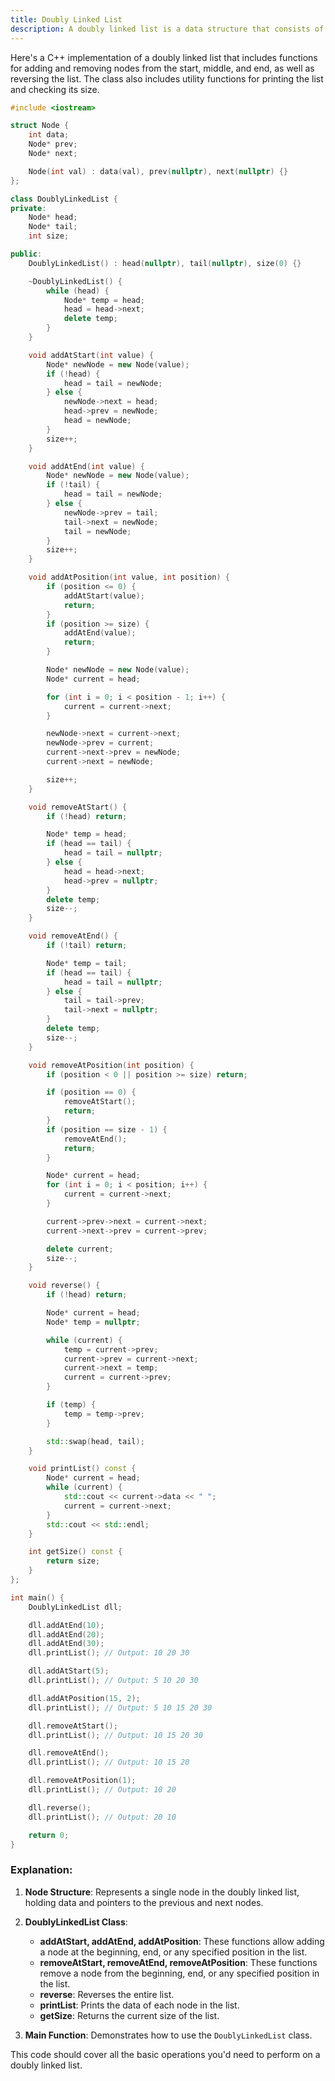 ```yaml
---
title: Doubly Linked List
description: A doubly linked list is a data structure that consists of a sequence of nodes, where each node contains a data
---
```


Here's a C++ implementation of a doubly linked list that includes functions for adding and removing nodes from the start, middle, and end, as well as reversing the list. The class also includes utility functions for printing the list and checking its size.

```cpp
#include <iostream>

struct Node {
    int data;
    Node* prev;
    Node* next;

    Node(int val) : data(val), prev(nullptr), next(nullptr) {}
};

class DoublyLinkedList {
private:
    Node* head;
    Node* tail;
    int size;

public:
    DoublyLinkedList() : head(nullptr), tail(nullptr), size(0) {}

    ~DoublyLinkedList() {
        while (head) {
            Node* temp = head;
            head = head->next;
            delete temp;
        }
    }

    void addAtStart(int value) {
        Node* newNode = new Node(value);
        if (!head) {
            head = tail = newNode;
        } else {
            newNode->next = head;
            head->prev = newNode;
            head = newNode;
        }
        size++;
    }

    void addAtEnd(int value) {
        Node* newNode = new Node(value);
        if (!tail) {
            head = tail = newNode;
        } else {
            newNode->prev = tail;
            tail->next = newNode;
            tail = newNode;
        }
        size++;
    }

    void addAtPosition(int value, int position) {
        if (position <= 0) {
            addAtStart(value);
            return;
        }
        if (position >= size) {
            addAtEnd(value);
            return;
        }

        Node* newNode = new Node(value);
        Node* current = head;

        for (int i = 0; i < position - 1; i++) {
            current = current->next;
        }

        newNode->next = current->next;
        newNode->prev = current;
        current->next->prev = newNode;
        current->next = newNode;

        size++;
    }

    void removeAtStart() {
        if (!head) return;

        Node* temp = head;
        if (head == tail) {
            head = tail = nullptr;
        } else {
            head = head->next;
            head->prev = nullptr;
        }
        delete temp;
        size--;
    }

    void removeAtEnd() {
        if (!tail) return;

        Node* temp = tail;
        if (head == tail) {
            head = tail = nullptr;
        } else {
            tail = tail->prev;
            tail->next = nullptr;
        }
        delete temp;
        size--;
    }

    void removeAtPosition(int position) {
        if (position < 0 || position >= size) return;

        if (position == 0) {
            removeAtStart();
            return;
        }
        if (position == size - 1) {
            removeAtEnd();
            return;
        }

        Node* current = head;
        for (int i = 0; i < position; i++) {
            current = current->next;
        }

        current->prev->next = current->next;
        current->next->prev = current->prev;

        delete current;
        size--;
    }

    void reverse() {
        if (!head) return;

        Node* current = head;
        Node* temp = nullptr;

        while (current) {
            temp = current->prev;
            current->prev = current->next;
            current->next = temp;
            current = current->prev;
        }

        if (temp) {
            temp = temp->prev;
        }

        std::swap(head, tail);
    }

    void printList() const {
        Node* current = head;
        while (current) {
            std::cout << current->data << " ";
            current = current->next;
        }
        std::cout << std::endl;
    }

    int getSize() const {
        return size;
    }
};

int main() {
    DoublyLinkedList dll;

    dll.addAtEnd(10);
    dll.addAtEnd(20);
    dll.addAtEnd(30);
    dll.printList(); // Output: 10 20 30

    dll.addAtStart(5);
    dll.printList(); // Output: 5 10 20 30

    dll.addAtPosition(15, 2);
    dll.printList(); // Output: 5 10 15 20 30

    dll.removeAtStart();
    dll.printList(); // Output: 10 15 20 30

    dll.removeAtEnd();
    dll.printList(); // Output: 10 15 20

    dll.removeAtPosition(1);
    dll.printList(); // Output: 10 20

    dll.reverse();
    dll.printList(); // Output: 20 10

    return 0;
}
```

### Explanation:

1. **Node Structure**: Represents a single node in the doubly linked list, holding data and pointers to the previous and next nodes.

2. **DoublyLinkedList Class**: 
   - **addAtStart, addAtEnd, addAtPosition**: These functions allow adding a node at the beginning, end, or any specified position in the list.
   - **removeAtStart, removeAtEnd, removeAtPosition**: These functions remove a node from the beginning, end, or any specified position in the list.
   - **reverse**: Reverses the entire list.
   - **printList**: Prints the data of each node in the list.
   - **getSize**: Returns the current size of the list.

3. **Main Function**: Demonstrates how to use the `DoublyLinkedList` class.

This code should cover all the basic operations you'd need to perform on a doubly linked list.